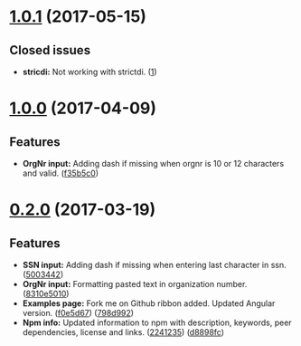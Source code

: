 <a name="1.0.1"></a>
# [1.0.1](https://github.com/FlaxHaxx/angular-input-types/compare/1.0.0...1.0.1) (2017-05-15)

## Closed issues
* **stricdi:** Not working with strictdi. ([1](https://github.com/FlaxHaxx/angular-input-types/issues/1))

<a name="1.0.0"></a>
# [1.0.0](https://github.com/FlaxHaxx/angular-input-types/compare/0.2.0...1.0.0) (2017-04-09)

## Features
* **OrgNr input:** Adding dash if missing when orgnr is 10 or 12 characters and valid. ([f35b5c0](https://github.com/FlaxHaxx/angular-input-types/commit/f35b5c0))

<a name="0.2.0"></a>
# [0.2.0](https://github.com/FlaxHaxx/angular-input-types/compare/0.1.0...0.2.0) (2017-03-19)

## Features
* **SSN input:** Adding dash if missing when entering last character in ssn. ([5003442](https://github.com/FlaxHaxx/angular-input-types/commit/5003442))
* **OrgNr input:** Formatting pasted text in organization number. ([8310e5010](https://github.com/FlaxHaxx/angular-input-types/commit/8310e5010))
* **Examples page:** Fork me on Github ribbon added. Updated Angular version. ([f0e5d67](https://github.com/FlaxHaxx/angular-input-types/commit/f0e5d67)) ([798d992](https://github.com/FlaxHaxx/angular-input-types/commit/798d992))
* **Npm info:** Updated information to npm with description, keywords, peer dependencies, license and links. ([2241235](https://github.com/FlaxHaxx/angular-input-types/commit/2241235)) ([d8898fc](https://github.com/FlaxHaxx/angular-input-types/commit/d8898fc))
